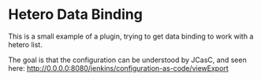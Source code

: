 # Hetero Data Binding

This is a small example of a plugin, trying to get data binding to work with a hetero list.

The goal is that the configuration can be understood by JCasC, and seen here: http://0.0.0.0:8080/jenkins/configuration-as-code/viewExport

